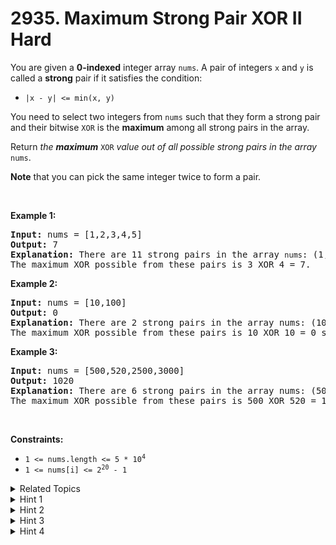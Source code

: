 
# 2935. Maximum Strong Pair XOR II<br> Hard

<p>You are given a <strong>0-indexed</strong> integer array <code>nums</code>. A pair of integers <code>x</code> and <code>y</code> is called a <strong>strong</strong> pair if it satisfies the condition:</p>

<ul>
	<li><code>|x - y| &lt;= min(x, y)</code></li>
</ul>

<p>You need to select two integers from <code>nums</code> such that they form a strong pair and their bitwise <code>XOR</code> is the <strong>maximum</strong> among all strong pairs in the array.</p>

<p>Return <em>the <strong>maximum</strong> </em><code>XOR</code><em> value out of all possible strong pairs in the array</em> <code>nums</code>.</p>

<p><strong>Note</strong> that you can pick the same integer twice to form a pair.</p>

<p>&nbsp;</p>
<p><strong class="example">Example 1:</strong></p>

<pre>
<strong>Input:</strong> nums = [1,2,3,4,5]
<strong>Output:</strong> 7
<strong>Explanation:</strong> There are 11 strong pairs in the array <code>nums</code>: (1, 1), (1, 2), (2, 2), (2, 3), (2, 4), (3, 3), (3, 4), (3, 5), (4, 4), (4, 5) and (5, 5).
The maximum XOR possible from these pairs is 3 XOR 4 = 7.
</pre>

<p><strong class="example">Example 2:</strong></p>

<pre>
<strong>Input:</strong> nums = [10,100]
<strong>Output:</strong> 0
<strong>Explanation:</strong> There are 2 strong pairs in the array nums: (10, 10) and (100, 100).
The maximum XOR possible from these pairs is 10 XOR 10 = 0 since the pair (100, 100) also gives 100 XOR 100 = 0.
</pre>

<p><strong class="example">Example 3:</strong></p>

<pre>
<strong>Input:</strong> nums = [500,520,2500,3000]
<strong>Output:</strong> 1020
<strong>Explanation:</strong> There are 6 strong pairs in the array nums: (500, 500), (500, 520), (520, 520), (2500, 2500), (2500, 3000) and (3000, 3000).
The maximum XOR possible from these pairs is 500 XOR 520 = 1020 since the only other non-zero XOR value is 2500 XOR 3000 = 636.
</pre>

<p>&nbsp;</p>
<p><strong>Constraints:</strong></p>

<ul>
	<li><code>1 &lt;= nums.length &lt;= 5 * 10<sup>4</sup></code></li>
	<li><code>1 &lt;= nums[i] &lt;= 2<sup>20</sup> - 1</code></li>
</ul>


<details>

<summary> Related Topics </summary>

-	`Array`
-	`Hash Table`
-	`Bit Manipulation`
-	`Trie`
-	`Sliding Window`

</details>


<details>
<summary> Hint 1 </summary>
Sort the array, now let <code>x <= y</code> which means <code>|x - y| <= min(x, y)</code> can now be written as <code>y - x <= x</code> or in other words, <code>y <= 2 * x</code>.
</details>

<details>
<summary> Hint 2 </summary>
If <code>x</code> and <code>y</code> have the same number of bits, try making<code>y</code>’s bits different from x if possible for each bit starting from the second most significant bit.
</details>

<details>
<summary> Hint 3 </summary>
If <code>y</code> has 1 more bit than <code>x</code> and <code>y <= 2 * x</code> use the idea about Digit DP to make <code>y</code>’s prefix smaller than <code>2 * x + 1</code> as well as trying to make each bit different from <code>x</code> using a Hashmap.
</details>

<details>
<summary> Hint 4 </summary>
Alternatively, use Trie data structure to find the pair with maximum <code>XOR</code>.
</details>
